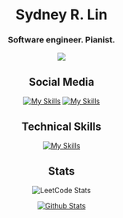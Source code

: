 <div align="center">

# Sydney R. Lin
### Software engineer. Pianist.

![](https://komarev.com/ghpvc/?username=sydneyliner&style=flat)

## Social Media
[![My Skills](https://skillicons.dev/icons?i=instagram)](https://instagram.com/sydneylin12)
[![My Skills](https://skillicons.dev/icons?i=linkedin)](https://www.linkedin.com/)

## Technical Skills
[![My Skills](https://skillicons.dev/icons?i=angular,aws,css,docker,dynamodb,express,figma,git,github,gmail,graphql,html,idea,java,jenkins,js,npm,ocaml,python,react,regex,scala,swift,ts&perline=8)](https://skillicons.dev)

## Stats
![LeetCode Stats](https://leetcard.jacoblin.cool/sydneylin12?theme=wtf&font=JetBrains%20Mono&ext=heatmap)

[![Github Stats](https://github-readme-stats.vercel.app/api?username=sydneylin12)](https://github.com/anuraghazra/github-readme-stats)

</div>
